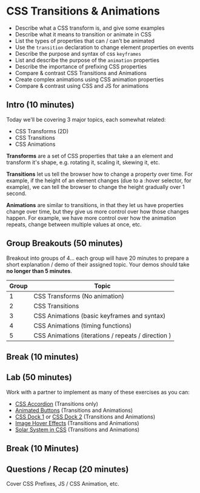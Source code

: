 # CSS Transitions & Animations

- Describe what a CSS transform is, and give some examples
- Describe what it means to transition or animate in CSS
- List the types of properties that can / can't be animated
- Use the `transition` declaration to change element properties on events
- Describe the purpose and syntax of css `keyframes`
- List and describe the purpose of the `animation` properties
- Describe the importance of prefixing CSS properties
- Compare & contrast CSS Transitions and Animations
- Create complex animations using CSS animation properties
- Compare & contrast using CSS and JS for animations

## Intro (10 minutes)

Today we'll be covering 3 major topics, each somewhat related:

* CSS Transforms (2D)
* CSS Transitions
* CSS Animations

**Transforms** are a set of CSS properties that take a an element and transform
it's shape, e.g. rotating it, scaling it, skewing it, etc.

**Transitions** let us tell the browser how to change a property over time. For
example, if the height of an element changes (due to a :hover selector, for
example), we can tell the browser to change the height gradually over 1 second.

**Animations** are similar to transitions, in that they let us have properties
change over time, but they give us more control over how those changes happen.
For example, we have more control over how the animation repeats, change between
multiple values at once, etc.

## Group Breakouts (50 minutes)

Breakout into groups of 4... each group will have 20 minutes to prepare a short
explanation / demo of their assigned topic. Your demos should take **no longer than
5 minutes**.

| Group | Topic                                              |
|-------|----------------------------------------------------|
| 1     | CSS Transforms (No animation)                      |
| 2     | CSS Transitions                                    |
| 3     | CSS Animations (basic keyframes and syntax)        |
| 4     | CSS Animations (timing functions)                  |
| 5     | CSS Animations (iterations / repeats / direction ) |

## Break (10 minutes)

## Lab (50 minutes)

Work with a partner to implement as many of these exercises as you can:
* [CSS Accordion](http://paulrhayes.com/experiments/accordion/)   (Transitions only)
* [Animated Buttons](http://tympanus.net/Tutorials/AnimatedButtons/index.html) (Transitions and Animations)
* [CSS Dock 1](http://zurb.com/playground/osx-dock) or [CSS Dock 2](https://github.com/michaelhue/cssdock) (Transitions and Animations)
* [Image Hover Effects](http://tympanus.net/Tutorials/OriginalHoverEffects/) (Transitions and Animations)
* [Solar System in CSS](http://neography.com/journal/our-solar-system-in-css3/) (Transitions and Animations)

## Break (10 Minutes)

## Questions / Recap  (20 minutes)

Cover CSS Prefixes, JS / CSS Animation, etc.
